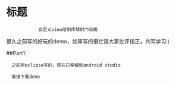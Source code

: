 # 标题

                自定义view绘制传球射门动画


很久之前写的好玩的demo，如果写的很烂请大家批评指正，共同学习:)

##Part1:

      之前用eclipse写的，现在已移植到android studio

      直接下载demo

